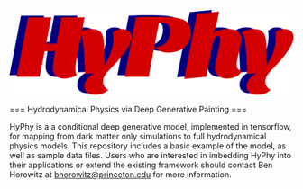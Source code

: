 ![Get HyPhy!](https://raw.githubusercontent.com/bhorowitz/HyPhy-public/master/hyphy_logo.png)

=== Hydrodynamical Physics via Deep Generative Painting ===

HyPhy is a a conditional deep generative model, implemented in tensorflow, for mapping from dark matter only simulations to full hydrodynamical physics models. This repository includes a basic example of the model, as well as sample data files. Users who are interested in imbedding HyPhy into their applications or extend the existing framework should contact Ben Horowitz at bhorowitz@princeton.edu for more information.
